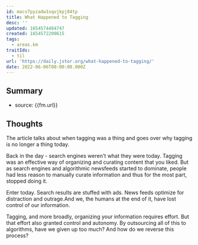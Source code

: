 ```yaml
---
id: macv7pyzadw1sqvjkpj84tp
title: What Happened to Tagging
desc: ''
updated: 1654574484747
created: 1654572200615
tags:
  - areas.km
traitIds:
  - til
url: 'https://daily.jstor.org/what-happened-to-tagging/'
date: 2022-06-06T00:00:00.000Z
---
```


## Summary
- source: {{fm.url}}

## Thoughts

The article talks about when tagging was a thing and goes over why tagging is no longer a thing today. 

Back in the day - search engines weren't what they were today.  Tagging was an effective way of organizing and curating content that you liked.
But as search engines and algorithmic newsfeeds started to dominate, people had less reason to manually curate information and thus for the most part, stopped doing it. 

Enter today. Search results are stuffed with ads. News feeds optimize for distraction and outrage.And we, the humans at the end of it, have lost control of our information. 

Tagging, and more broadly, organizing your information requires effort. But that effort also granted control and autonomy. By outsourcing all of this to algorithms, have we given up too much? And how do we reverse this process?
